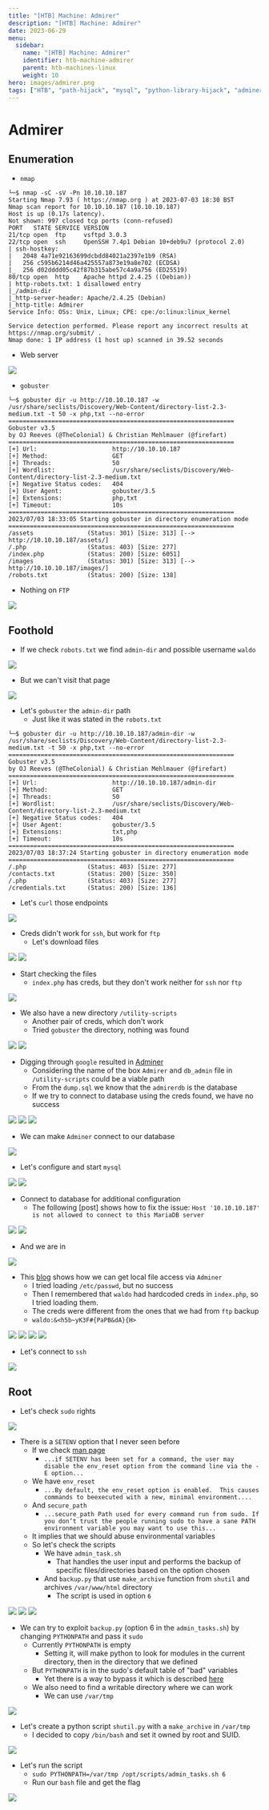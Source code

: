 ```yaml
---
title: "[HTB] Machine: Admirer"
description: "[HTB] Machine: Admirer"
date: 2023-06-29
menu:
  sidebar:
    name: "[HTB] Machine: Admirer"
    identifier: htb-machine-admirer
    parent: htb-machines-linux
    weight: 10
hero: images/admirer.png
tags: ["HTB", "path-hijack", "mysql", "python-library-hijack", "adminer", "sudo"]
---
```


# Admirer
## Enumeration
- `nmap`
```
└─$ nmap -sC -sV -Pn 10.10.10.187
Starting Nmap 7.93 ( https://nmap.org ) at 2023-07-03 18:30 BST
Nmap scan report for 10.10.10.187 (10.10.10.187)
Host is up (0.17s latency).
Not shown: 997 closed tcp ports (conn-refused)
PORT   STATE SERVICE VERSION
21/tcp open  ftp     vsftpd 3.0.3
22/tcp open  ssh     OpenSSH 7.4p1 Debian 10+deb9u7 (protocol 2.0)
| ssh-hostkey: 
|   2048 4a71e92163699dcbdd84021a2397e1b9 (RSA)
|   256 c595b6214d46a425557a873e19a8e702 (ECDSA)
|_  256 d02dddd05c42f87b315abe57c4a9a756 (ED25519)
80/tcp open  http    Apache httpd 2.4.25 ((Debian))
| http-robots.txt: 1 disallowed entry 
|_/admin-dir
|_http-server-header: Apache/2.4.25 (Debian)
|_http-title: Admirer
Service Info: OSs: Unix, Linux; CPE: cpe:/o:linux:linux_kernel

Service detection performed. Please report any incorrect results at https://nmap.org/submit/ .
Nmap done: 1 IP address (1 host up) scanned in 39.52 seconds

```
- Web server

![](./images/1.png)

- `gobuster`
```
└─$ gobuster dir -u http://10.10.10.187 -w /usr/share/seclists/Discovery/Web-Content/directory-list-2.3-medium.txt -t 50 -x php,txt --no-error
===============================================================
Gobuster v3.5
by OJ Reeves (@TheColonial) & Christian Mehlmauer (@firefart)
===============================================================
[+] Url:                     http://10.10.10.187
[+] Method:                  GET
[+] Threads:                 50
[+] Wordlist:                /usr/share/seclists/Discovery/Web-Content/directory-list-2.3-medium.txt
[+] Negative Status codes:   404
[+] User Agent:              gobuster/3.5
[+] Extensions:              php,txt
[+] Timeout:                 10s
===============================================================
2023/07/03 18:33:05 Starting gobuster in directory enumeration mode
===============================================================
/assets               (Status: 301) [Size: 313] [--> http://10.10.10.187/assets/]
/.php                 (Status: 403) [Size: 277]
/index.php            (Status: 200) [Size: 6051]
/images               (Status: 301) [Size: 313] [--> http://10.10.10.187/images/]
/robots.txt           (Status: 200) [Size: 138]
```

- Nothing on `FTP` 

![](./images/2.png)

## Foothold
- If we check `robots.txt` we find `admin-dir` and possible username `waldo`

![](./images/3.png)

- But we can't visit that page

![](./images/4.png)

- Let's `gobuster` the `admin-dir` path
  - Just like it was stated in the `robots.txt`
```
└─$ gobuster dir -u http://10.10.10.187/admin-dir -w /usr/share/seclists/Discovery/Web-Content/directory-list-2.3-medium.txt -t 50 -x php,txt --no-error
===============================================================
Gobuster v3.5
by OJ Reeves (@TheColonial) & Christian Mehlmauer (@firefart)
===============================================================
[+] Url:                     http://10.10.10.187/admin-dir
[+] Method:                  GET
[+] Threads:                 50
[+] Wordlist:                /usr/share/seclists/Discovery/Web-Content/directory-list-2.3-medium.txt
[+] Negative Status codes:   404
[+] User Agent:              gobuster/3.5
[+] Extensions:              txt,php
[+] Timeout:                 10s
===============================================================
2023/07/03 18:37:24 Starting gobuster in directory enumeration mode
===============================================================
/.php                 (Status: 403) [Size: 277]
/contacts.txt         (Status: 200) [Size: 350]
/.php                 (Status: 403) [Size: 277]
/credentials.txt      (Status: 200) [Size: 136]
```

- Let's `curl` those endpoints

![](./images/5.png)

- Creds didn't work for `ssh`, but work for `ftp`
  - Let's download files

![](./images/6.png)
![](./images/7.png)

- Start checking the files
  - `index.php` has creds, but they don't work neither for `ssh` nor `ftp`

![](./images/8.png)

- We also have a new directory `/utility-scripts`
  - Another pair of creds, which don't work 
  - Tried `gobuster` the directory, nothing was found

![](./images/9.png)
![](./images/10.png)

- Digging through `google` resulted in [Adminer](https://www.adminer.org/)
  - Considering the name of the box `Admirer` and `db_admin` file in `/utility-scripts` could be a viable path
  - From the `dump.sql` we know that the `admirerdb` is the database 
  - If we try to connect to database using the creds found, we have no success

![](./images/11.png)
![](./images/12.png)
![](./images/13.png)

- We can make `Adminer` connect to our database

![](./images/14.png)

- Let's configure and start `mysql`

![](./images/15.png)
![](./images/16.png)

- Connect to database for additional configuration
  - The following [post] shows how to fix the issue: `Host '10.10.10.187' is not allowed to connect to this MariaDB server`

![](./images/17.png)
![](./images/18.png)

- And we are in

![](./images/19.png)

- This [blog](https://infosecwriteups.com/adminer-script-results-to-pwning-server-private-bug-bounty-program-fe6d8a43fe6f) shows how we can get local file access via `Adminer` 
  - I tried loading `/etc/passwd`, but no success
  - Then I remembered that `waldo` had hardcoded creds in `index.php`, so I tried loading them.
  - The creds were different from the ones that we had from `ftp` backup
  - `waldo:&<h5b~yK3F#{PaPB&dA}{H>`

![](./images/20.png)
![](./images/21.png)
![](./images/22.png)
![](./images/23.png)


- Let's connect to `ssh`

![](./images/24.png)

## Root
- Let's check `sudo` rights

![](./images/25.png)

- There is a `SETENV` option that I never seen before
  - If we check [man page](https://linux.die.net/man/5/sudoers)
    - `...if SETENV has been set for a command, the user may disable the env_reset option from the command line via the -E option...`
  - We have `env_reset`
    - `...By default, the env_reset option is enabled.  This causes commands to beexecuted with a new, minimal environment....`
  - And `secure_path`
    - `...secure_path Path used for every command run from sudo. If you don’t trust the people running sudo to have a sane PATH environment variable you may want to use this...`
  - It implies that we should abuse environmental variables
  - So let's check the scripts
    - We have `admin_task.sh` 
      - That handles the user input and performs the backup of specific files/directories based on the option chosen
    - And `backup.py` that use `make_archive` function from `shutil` and archives `/var/www/html` directory
      - The script is used in option `6`

![](./images/26.png)
![](./images/28.png)
![](./images/27.png)

- We can try to exploit `backup.py` (option 6 in the `admin_tasks.sh`) by changing `PYTHONPATH` and pass it `sudo` 
  - Currently `PYTHONPATH` is empty
    - Setting it, will make python to look for modules in the current directory, then in the directory that we defined
  - But `PYTHONPATH` is in the sudo's default table of "bad" variables
    - Yet there is a way to bypass it which is described [here](https://stackoverflow.com/questions/35824788/sudo-e-does-not-pass-pythonpath)
  - We also need to find a writable directory where we can work
    - We can use `/var/tmp`
  
![](./images/29.png)

- Let's create a python script `shutil.py` with a `make_archive` in `/var/tmp`
  - I decided to copy `/bin/bash` and set it owned by root and SUID.

![](./images/30.png)

- Let's run the script
  - `sudo PYTHONPATH=/var/tmp /opt/scripts/admin_tasks.sh 6`
  - Run our `bash` file and get the flag

![](./images/31.png)
